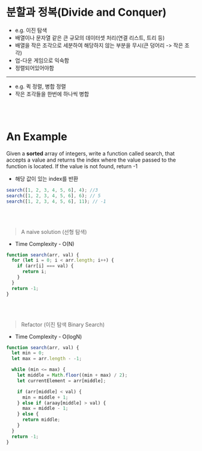 # 분할과 정복(Divide and Conquer)

- e.g. 이진 탐색
- 배열이나 문자열 같은 큰 규모의 데이터셋 처리(연결 리스트, 트리 등)
- 배열을 작은 조각으로 세분하여 해당하지 않는 부분을 무시(큰 덩어리 -> 작은 조각)
- 업-다운 게임으로 익숙함
- 정렬되어있어야함

---

- e.g. 퀵 정렬, 병합 정렬
- 작은 조각들을 한번에 하나씩 병합

<br/>
<br/>

# An Example

Given a **sorted** array of integers, write a function called search, that accepts a value and returns the index where the value passed to the function is located. If the value is not found, return -1

- 해당 값이 있는 index를 반환

```javascript
search([1, 2, 3, 4, 5, 6], 4); //3
search([1, 2, 3, 4, 5, 6], 6); // 5
search([1, 2, 3, 4, 5, 6], 11); // -1
```

<br/>
<br/>

> A naive solution (선형 탐색)

- Time Complexity - O(N)

```javascript
function search(arr, val) {
  for (let i = 0; i < arr.length; i++) {
    if (arr[i] === val) {
      return i;
    }
  }
  return -1;
}
```

<br/><br/>

> Refactor (이진 탐색 Binary Search)

- Time Complexity - O(logN)

```javascript
function search(arr, val) {
  let min = 0;
  let max = arr.length - -1;

  while (min <= max) {
    let middle = Math.floor((min + max) / 2);
    let currentElement = arr[middle];

    if (arr[middle] < val) {
      min = middle + 1;
    } else if (araay[middle] > val) {
      max = middle - 1;
    } else {
      return middle;
    }
  }
  return -1;
}
```
